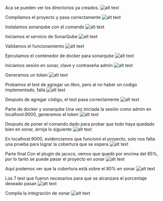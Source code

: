 Aca se pueden ver los directorios ya creados.
![alt text](images/image.png)

Compilamos el proyecto y pasa correctamente
![alt text](images/image-1.png)

Instalamos sonarqube con el comando
![alt text](images/image-2.png)

Iniciamos el servicio de SonarQube
![alt text](images/image-3.png)

Validamos el funcionamiento
![alt text](images/image-4.png)

Ejecutamos el contenedor de docker para sonarqube
![alt text](images/image-5.png)

Iniciamos sesión en sonar, clave y contraseña admin
![alt text](images/image-6.png)

Generamos un token
![alt text](images/image-7.png)

Probamos el test de agregar un libro, pero al no haber un codigo implementado, falla
![alt text](images/image-8.png)

Después de agregar código, el test pasa correctamente
![alt text](images/image-9.png)

Parte de docker y sonarqube
Una vez iniciada la sesión como admin en localhost:9000, generamos el token
![alt text](images/image-10.png)

Después de poner el comando dado para probar que todo haya quedado bien en sonar, arroja lo siguiente
![alt text](images/image-11.png)

En localhost:9000, evidenciamos que funcionó el proyecto, solo nos falta una prueba para lograr la cobertura que se espera
![alt text](images/image-12.png)

Parte final
Con el plugin de jacoco, vemos que quedó por encima del 85%, por lo tanto se puede pasar el proyecto en sonar
![alt text](images/image-14.png)

Aquí podemos ver que la cobertura está sobre el 80% en sonar
![alt text](images/image-13.png)

Los 7 test que fueron necesarios para que se alcanzara el porcentaje deseado pasan
![alt text](images/image-15.png)

Compila la integración de sonar
![alt text](images/image-16.png)
